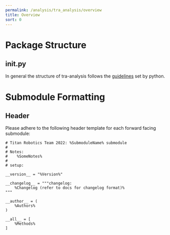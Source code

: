 ```yaml
---
permalink: /analysis/tra_analysis/overview
title: Overview
sort: 0
---
```


# Package Structure

## init.py

In general the structure of tra-analysis follows the [guidelines](https://docs.python.org/3/tutorial/modules.html#packages) set by python.

# Submodule Formatting

## Header

Please adhere to the following header template for each forward facing submodule:

```
# Titan Robotics Team 2022: %SubmoduleName% submodule
# 
# Notes:
#    %SomeNotes%
#
# setup:

__version__ = "%Version%"

__changelog__ = """changelog:
	%Changelog (refer to docs for changelog format)%
"""

__author__ = (
	%Authors%
)

__all__ = [
    %Methods%
]
```